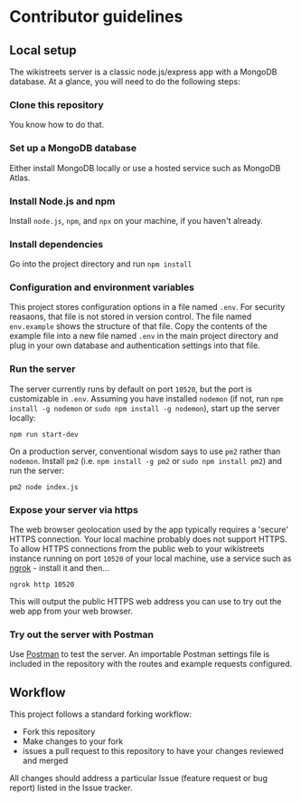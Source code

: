 # Contributor guidelines

## Local setup

The wikistreets server is a classic node.js/express app with a MongoDB database. At a glance, you will need to do the following steps:

### Clone this repository

You know how to do that.

### Set up a MongoDB database

Either install MongoDB locally or use a hosted service such as MongoDB Atlas.

### Install Node.js and npm

Install `node.js`, `npm`, and `npx` on your machine, if you haven't already.

### Install dependencies

Go into the project directory and run `npm install`

### Configuration and environment variables

This project stores configuration options in a file named `.env`. For security reasaons, that file is not stored in version control. The file named `env.example` shows the structure of that file. Copy the contents of the example file into a new file named `.env` in the main project directory and plug in your own database and authentication settings into that file.

### Run the server

The server currently runs by default on port `10520`, but the port is customizable in `.env`. Assuming you have installed `nodemon` (if not, run `npm install -g nodemon` or `sudo npm install -g nodemon`), start up the server locally:

```
npm run start-dev
```

On a production server, conventional wisdom says to use `pm2` rather than `nodemon`. Install `pm2` (i.e. `npm install -g pm2` or `sudo npm install pm2`) and run the server:

```
pm2 node index.js
```

### Expose your server via https

The web browser geolocation used by the app typically requires a 'secure' HTTPS connection. Your local machine probably does not support HTTPS. To allow HTTPS connections from the public web to your wikistreets instance running on port `10520` of your local machine, use a service such as [ngrok](https://ngrok.com/) - install it and then...

```
ngrok http 10520
```

This will output the public HTTPS web address you can use to try out the web app from your web browser.

### Try out the server with Postman

Use [Postman](https://www.postman.com/) to test the server. An importable Postman settings file is included in the repository with the routes and example requests configured.

## Workflow

This project follows a standard forking workflow:

- Fork this repository
- Make changes to your fork
- issues a pull request to this repository to have your changes reviewed and merged

All changes should address a particular Issue (feature request or bug report) listed in the Issue tracker.
